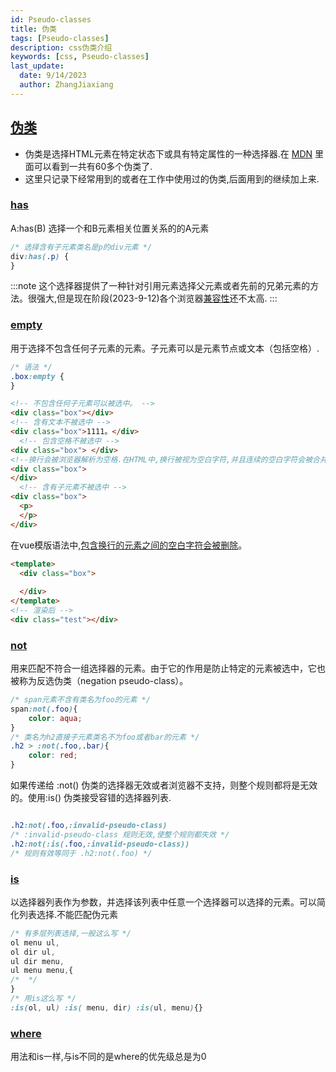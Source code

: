 ```yaml
---
id: Pseudo-classes
title: 伪类
tags: [Pseudo-classes]
description: css伪类介绍
keywords: [css, Pseudo-classes]
last_update:
  date: 9/14/2023
  author: ZhangJiaxiang
---
```


## [伪类](https://developer.mozilla.org/zh-CN/docs/Web/CSS/Pseudo-classes)
- 伪类是选择HTML元素在特定状态下或具有特定属性的一种选择器.在 [MDN](https://developer.mozilla.org/en-US/docs/Web/CSS/Pseudo-classes) 里面可以看到一共有60多个伪类了. 
- 这里只记录下经常用到的或者在工作中使用过的伪类,后面用到的继续加上来.

### [has](https://developer.mozilla.org/zh-CN/docs/Web/CSS/:has)
A:has(B) 选择一个和B元素相关位置关系的的A元素
```css
/* 选择含有子元素类名是p的div元素 */
div:has(.p) {
}
```
:::note
这个选择器提供了一种针对引用元素选择父元素或者先前的兄弟元素的方法。很强大,但是现在阶段(2023-9-12)各个浏览器[兼容性](https://caniuse.com/?search=has)还不太高.
:::
### [empty](https://developer.mozilla.org/zh-CN/docs/Web/CSS/:empty)
用于选择不包含任何子元素的元素。子元素可以是元素节点或文本（包括空格）.
```css
/* 语法 */
.box:empty {
}
```
```html
<!-- 不包含任何子元素可以被选中。 -->
<div class="box"></div>
<!-- 含有文本不被选中 -->
<div class="box">1111。</div>
  <!-- 包含空格不被选中 -->
<div class="box"> </div>
<!--换行会被浏览器解析为空格.在HTML中,换行被视为空白字符,并且连续的空白字符会被合并为单个空格。 -->
<div class="box">
</div>
  <!-- 含有子元素不被选中 -->
<div class="box">
  <p>
  </p>
</div>
```
在vue模版语法中,[包含换行的元素之间的空白字符会被删除](https://cn.vuejs.org/api/application.html#app-config-compileroptions)。
```html
<template>
  <div class="box">
    
  </div>
</template>
<!-- 渲染后 -->
<div class="test"></div>
```
### [not](https://developer.mozilla.org/zh-CN/docs/Web/CSS/:not)
用来匹配不符合一组选择器的元素。由于它的作用是防止特定的元素被选中，它也被称为反选伪类（negation pseudo-class）。
```css
/* span元素不含有类名为foo的元素 */
span:not(.foo){
	color: aqua;
}
/* 类名为h2直接子元素类名不为foo或者bar的元素 */
.h2 > :not(.foo,.bar){
	color: red;
}
```
如果传递给 :not() 伪类的选择器无效或者浏览器不支持，则整个规则都将是无效的。使用:is() 伪类接受容错的选择器列表.
```css

.h2:not(.foo,:invalid-pseudo-class)
/* :invalid-pseudo-class 规则无效,使整个规则都失效 */
.h2:not(:is(.foo,:invalid-pseudo-class))
/* 规则有效等同于 .h2:not(.foo) */
```
### [is](https://developer.mozilla.org/zh-CN/docs/Web/CSS/:is)
以选择器列表作为参数，并选择该列表中任意一个选择器可以选择的元素。可以简化列表选择.不能匹配伪元素
```css
/* 有多层列表选择,一般这么写 */
ol menu ul,
ol dir ul,
ul dir menu, 
ul menu menu,{
/*  */
}
/* 用is这么写 */
:is(ol, ul) :is( menu, dir) :is(ul, menu){}
```
### [where](https://developer.mozilla.org/zh-CN/docs/Web/CSS/:where)
用法和is一样,与is不同的是where的优先级总是为0
